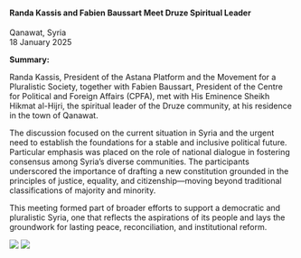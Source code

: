 <h4>Randa Kassis and Fabien Baussart Meet Druze Spiritual Leader</h4>

Qanawat, Syria  
18 January 2025

<b>Summary:</b>

Randa Kassis, President of the Astana Platform and the Movement for a Pluralistic Society, together with Fabien Baussart, President of the Centre for Political and Foreign Affairs (CPFA), met with His Eminence Sheikh Hikmat al-Hijri, the spiritual leader of the Druze community, at his residence in the town of Qanawat.

The discussion focused on the current situation in Syria and the urgent need to establish the foundations for a stable and inclusive political future. Particular emphasis was placed on the role of national dialogue in fostering consensus among Syria’s diverse communities. The participants underscored the importance of drafting a new constitution grounded in the principles of justice, equality, and citizenship—moving beyond traditional classifications of majority and minority.

This meeting formed part of broader efforts to support a democratic and pluralistic Syria, one that reflects the aspirations of its people and lays the groundwork for lasting peace, reconciliation, and institutional reform.

![](5.JPG)
![](6.JPG)
<p></p>
